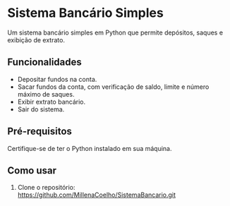 # Sistema Bancário Simples

Um sistema bancário simples em Python que permite depósitos, saques e exibição de extrato.

## Funcionalidades

- Depositar fundos na conta.
- Sacar fundos da conta, com verificação de saldo, limite e número máximo de saques.
- Exibir extrato bancário.
- Sair do sistema.

## Pré-requisitos

Certifique-se de ter o Python instalado em sua máquina.

## Como usar

1. Clone o repositório: https://github.com/MillenaCoelho/SistemaBancario.git
